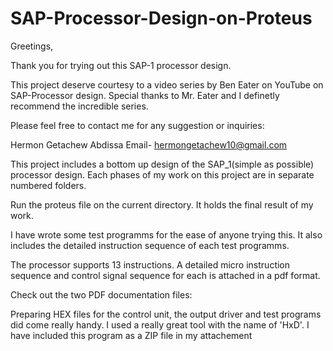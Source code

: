 # SAP-Processor-Design-on-Proteus
Greetings,

Thank you for trying out this SAP-1 processor design. 

This project deserve courtesy to a video series by Ben Eater on YouTube on SAP-Processor design.
Special thanks to Mr. Eater and I definetly recommend the incredible series.

Please feel free to contact me for any suggestion or inquiries:

Hermon Getachew Abdissa
Email- hermongetachew10@gmail.com

This project includes a bottom up design of the SAP_1(simple as possible) processor design. Each phases of my 
work on this project are in separate numbered folders.

Run the proteus file on the current directory. It holds the final result of my work. 

I have wrote some test programms for the ease of anyone trying this. It also includes the detailed instruction sequence
of each test programms.

The processor supports 13 instructions. A detailed micro instruction sequence and control signal sequence for each
is attached in a pdf format.

Check out the two PDF documentation files:


Preparing HEX files for the control unit, the output driver and test programs did come really handy. I used a really great
tool with the name of 'HxD'. I have included this program as a ZIP file in my attachement

